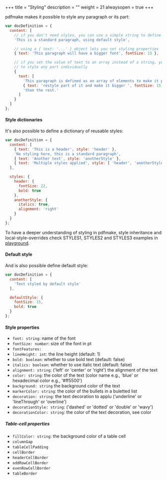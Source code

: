 +++
title = "Styling"
description = ""
weight = 21
alwaysopen = true
+++

pdfmake makes it possible to style any paragraph or its part:

```js
var docDefinition = {
  content: [
    // if you don't need styles, you can use a simple string to define a paragraph
    'This is a standard paragraph, using default style',

    // using a { text: '...' } object lets you set styling properties
    { text: 'This paragraph will have a bigger font', fontSize: 15 },

    // if you set the value of text to an array instead of a string, you'll be able
    // to style any part individually
    {
      text: [
        'This paragraph is defined as an array of elements to make it possible to ',
        { text: 'restyle part of it and make it bigger ', fontSize: 15 },
        'than the rest.'
      ]
    }
  ]
};
```

#### Style dictionaries
It's also possible to define a dictionary of reusable styles:

```js
var docDefinition = {
  content: [
    { text: 'This is a header', style: 'header' },
    'No styling here, this is a standard paragraph',
    { text: 'Another text', style: 'anotherStyle' },
    { text: 'Multiple styles applied', style: [ 'header', 'anotherStyle' ] }
  ],

  styles: {
    header: {
      fontSize: 22,
      bold: true
    },
    anotherStyle: {
      italics: true,
      alignment: 'right'
    }
  }
};
```

To have a deeper understanding of styling in pdfmake, style inheritance and local-style-overrides check STYLES1, STYLES2 and STYLES3 examples in [playground](http://pdfmake.org/playground.html).

#### Default style

And is also possible define default style:

```js
var docDefinition = {
  content: [
    'Text styled by default style'
  ],

  defaultStyle: {
    fontSize: 15,
    bold: true
  }
};
```

#### Style properties

* `font: string`: name of the font
* `fontSize: number`: size of the font in pt
* `fontFeatures: `
* `lineHeight: int`: the line height (default: 1)
* `bold: boolean`: whether to use bold text (default: false)
* `italics: boolean`: whether to use italic text (default: false)
* `alignment: string`: ('left' or 'center' or 'right') the alignment of the text
* `color: string`: the color of the text (color name e.g., 'blue' or hexadecimal color e.g., '#ff5500')
* `background: string` the background color of the text
* `markerColor: string`: the color of the bullets in a buletted list
* `decoration: string`: the text decoration to applu ('underline' or 'lineThrough' or 'overline')
* `decorationStyle: string`: ('dashed' or 'dotted' or 'double' or 'wavy')
* `decorationColor: string`: the color of the text decoration, see color

##### Table-cell properties
* `fillColor: string`: the background color of a table cell
* `columnGap`
* `tableCellPadding`
* `cellBorder`
* `headerCellBorder`
* `oddRowCellBorder`
* `evenRowCellBorder`
* `tableBorder`
